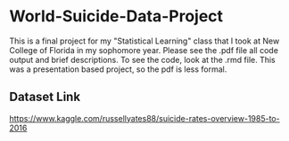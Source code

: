 # World-Suicide-Data-Project
This is a final project for my "Statistical Learning" class that I took at New College of Florida in my sophomore year. Please see the .pdf file all code output and brief descriptions. To see the code, look at the .rmd file. This was a presentation based project, so the pdf is less formal.

## Dataset Link
https://www.kaggle.com/russellyates88/suicide-rates-overview-1985-to-2016
